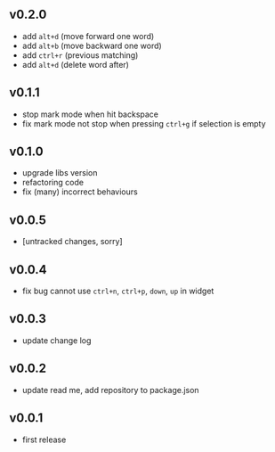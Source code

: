 ## v0.2.0
* add `alt+d` (move forward one word)
* add `alt+b` (move backward one word)
* add `ctrl+r` (previous matching)
* add `alt+d` (delete word after)

## v0.1.1
* stop mark mode when hit backspace
* fix mark mode not stop when pressing `ctrl+g` if selection is empty

## v0.1.0
* upgrade libs version
* refactoring code
* fix (many) incorrect behaviours

## v0.0.5
* [untracked changes, sorry]

## v0.0.4
* fix bug cannot use `ctrl+n`, `ctrl+p`, `down`, `up` in widget

## v0.0.3
* update change log

## v0.0.2
* update read me, add repository to package.json

## v0.0.1
* first release
